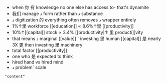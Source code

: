 - when 你 有 knowledge no one else has access to- that's dynamite
- 我们 manage د form rather than د substance
-  د digitization 的 everything often removes د wrapper entirely
-  1%↑里 workforce [[education]] ∝ 8.6%↑里 [[productivity]]
-  10%↑[[capital]] stock ∝ 3.4% [[productivity|↑ 里 producti]]vity
-  that means د marginal [[value]] ˋ investing 里 human [[capital]] 是 nearly 3X 更 then investing 里 machinery
-  total factor [[productivity]]
-  one who 是 expected to think
-  hired hand vs hired mind
-   د problemˋ scale

```query
"content"
```